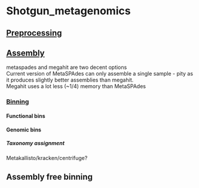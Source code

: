 # Shotgun_metagenomics

## [Preprocessing](../master/Preprocessing/README.md)

## [Assembly](../master/Assembly/README.md)
metaspades and megahit are two decent options  
Current version of MetaSPAdes can only assemble a single sample - pity as it produces slightly better assemblies than megahit.  
Megahit uses a lot less (~1/4) memory than MetaSPAdes

### [Binning](../master/Binning/README.md)

#### Functional bins

#### Genomic bins

##### Taxonomy assignment
Metakallisto/kracken/centrifuge?

## Assembly free binning

